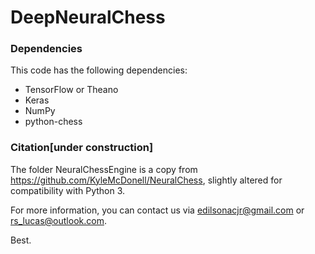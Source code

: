# DeepNeuralChess

### Dependencies

This code has the following dependencies:

- TensorFlow or Theano
- Keras
- NumPy
- python-chess


### Citation[under construction]

The folder NeuralChessEngine is a copy from https://github.com/KyleMcDonell/NeuralChess, slightly altered for compatibility with Python 3.

For more information, you can contact us via edilsonacjr@gmail.com or rs_lucas@outlook.com.




Best.
